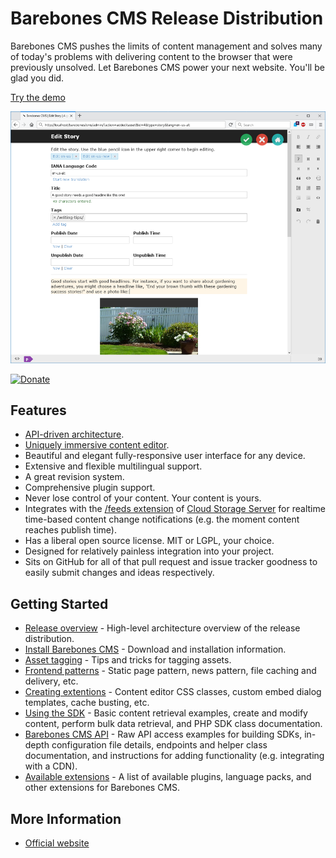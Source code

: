 Barebones CMS Release Distribution
==================================

Barebones CMS pushes the limits of content management and solves many of today's problems with delivering content to the browser that were previously unsolved.  Let Barebones CMS power your next website.  You'll be glad you did.

[Try the demo](http://barebonescms.com/demo/)

[![Screenshot of the Barebones CMS administrative interface](docs/images/admin_interface_screenshot.png?raw=true "Barebones CMS administrative interface")](http://barebonescms.com/demo/)

[![Donate](https://cubiclesoft.com/res/donate-shield.png)](https://cubiclesoft.com/donate/)

Features
--------

* [API-driven architecture](docs/api.md).
* [Uniquely immersive content editor](https://www.youtube.com/watch?v=5xIIzc_i7g0 "Barebones CMS Demo Video").
* Beautiful and elegant fully-responsive user interface for any device.
* Extensive and flexible multilingual support.
* A great revision system.
* Comprehensive plugin support.
* Never lose control of your content.  Your content is yours.
* Integrates with the [/feeds extension](https://github.com/cubiclesoft/cloud-storage-server-ext-feeds) of [Cloud Storage Server](https://github.com/cubiclesoft/cloud-storage-server) for realtime time-based content change notifications (e.g. the moment content reaches publish time).
* Has a liberal open source license.  MIT or LGPL, your choice.
* Designed for relatively painless integration into your project.
* Sits on GitHub for all of that pull request and issue tracker goodness to easily submit changes and ideas respectively.

Getting Started
---------------

* [Release overview](docs/overview.md) - High-level architecture overview of the release distribution.
* [Install Barebones CMS](docs/install.md) - Download and installation information.
* [Asset tagging](docs/asset-tagging.md) - Tips and tricks for tagging assets.
* [Frontend patterns](docs/frontend-patterns.md) - Static page pattern, news pattern, file caching and delivery, etc.
* [Creating extentions](docs/creating-extensions.md) - Content editor CSS classes, custom embed dialog templates, cache busting, etc.
* [Using the SDK](docs/sdk.md) - Basic content retrieval examples, create and modify content, perform bulk data retrieval, and PHP SDK class documentation.
* [Barebones CMS API](docs/api.md) - Raw API access examples for building SDKs, in-depth configuration file details, endpoints and helper class documentation, and instructions for adding functionality (e.g. integrating with a CDN).
* [Available extensions](https://github.com/cubiclesoft/barebones-cms-extensions) - A list of available plugins, language packs, and other extensions for Barebones CMS.

More Information
----------------

* [Official website](http://barebonescms.com/)
